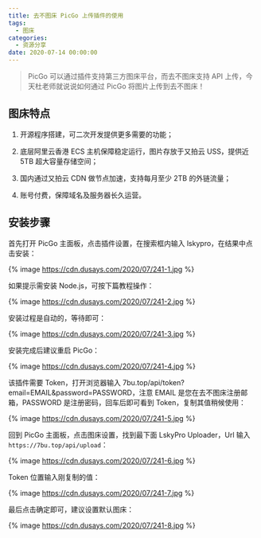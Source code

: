 ```yaml
---
title: 去不图床 PicGo 上传插件的使用
tags:
  - 图床
categories:
  - 资源分享
date: 2020-07-14 00:00:00
---
```


> PicGo 可以通过插件支持第三方图床平台，而去不图床支持 API 上传，今天杜老师就说说如何通过 PicGo 将图片上传到去不图床！

<!-- more -->

## 图床特点

1. 开源程序搭建，可二次开发提供更多需要的功能；

2. 底层阿里云香港 ECS 主机保障稳定运行，图片存放于又拍云 USS，提供近 5TB 超大容量存储空间；

3. 国内通过又拍云 CDN 做节点加速，支持每月至少 2TB 的外链流量；

4. 账号付费，保障域名及服务器长久运营。

## 安装步骤

首先打开 PicGo 主面板，点击插件设置，在搜索框内输入 lskypro，在结果中点击安装：

{% image https://cdn.dusays.com/2020/07/241-1.jpg %}

如果提示需安装 Node.js，可按下篇教程操作：

{% image https://cdn.dusays.com/2020/07/241-2.jpg %}

安装过程是自动的，等待即可：

{% image https://cdn.dusays.com/2020/07/241-3.jpg %}

安装完成后建议重启 PicGo：

{% image https://cdn.dusays.com/2020/07/241-4.jpg %}

该插件需要 Token，打开浏览器输入 7bu.top/api/token?email=EMAIL&password=PASSWORD，注意 EMAIL 是您在去不图床注册邮箱，PASSWORD 是注册密码，回车后即可看到 Token，复制其值稍候使用：

{% image https://cdn.dusays.com/2020/07/241-5.jpg %}

回到 PicGo 主面板，点击图床设置，找到最下面 LskyPro Uploader，Url 输入 `https://7bu.top/api/upload`：

{% image https://cdn.dusays.com/2020/07/241-6.jpg %}

Token 位置输入刚复制的值：

{% image https://cdn.dusays.com/2020/07/241-7.jpg %}

最后点击确定即可，建议设置默认图床：

{% image https://cdn.dusays.com/2020/07/241-8.jpg %}
